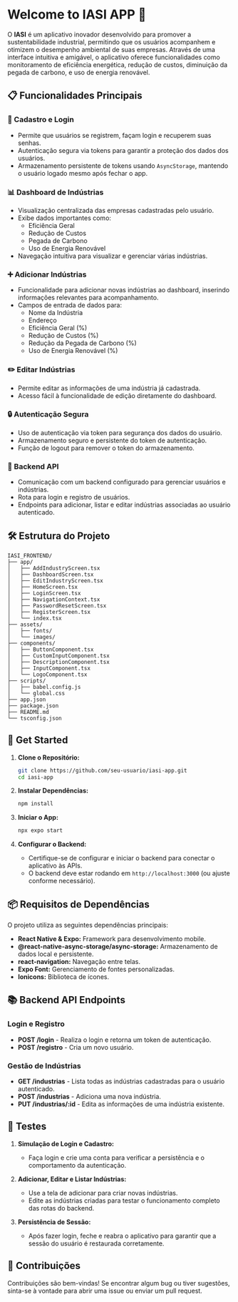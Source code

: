 
# Welcome to IASI APP 👋

O **IASI** é um aplicativo inovador desenvolvido para promover a sustentabilidade industrial, permitindo que os usuários acompanhem e otimizem o desempenho ambiental de suas empresas. Através de uma interface intuitiva e amigável, o aplicativo oferece funcionalidades como monitoramento de eficiência energética, redução de custos, diminuição da pegada de carbono, e uso de energia renovável.

## 📋 Funcionalidades Principais

### 📝 Cadastro e Login
- Permite que usuários se registrem, façam login e recuperem suas senhas.
- Autenticação segura via tokens para garantir a proteção dos dados dos usuários.
- Armazenamento persistente de tokens usando `AsyncStorage`, mantendo o usuário logado mesmo após fechar o app.

### 📊 Dashboard de Indústrias
- Visualização centralizada das empresas cadastradas pelo usuário.
- Exibe dados importantes como:
  - Eficiência Geral
  - Redução de Custos
  - Pegada de Carbono
  - Uso de Energia Renovável
- Navegação intuitiva para visualizar e gerenciar várias indústrias.

### ➕ Adicionar Indústrias
- Funcionalidade para adicionar novas indústrias ao dashboard, inserindo informações relevantes para acompanhamento.
- Campos de entrada de dados para:
  - Nome da Indústria
  - Endereço
  - Eficiência Geral (%)
  - Redução de Custos (%)
  - Redução da Pegada de Carbono (%)
  - Uso de Energia Renovável (%)

### ✏️ Editar Indústrias
- Permite editar as informações de uma indústria já cadastrada.
- Acesso fácil à funcionalidade de edição diretamente do dashboard.

### 🔒 Autenticação Segura
- Uso de autenticação via token para segurança dos dados do usuário.
- Armazenamento seguro e persistente do token de autenticação.
- Função de logout para remover o token do armazenamento.

### 📡 Backend API
- Comunicação com um backend configurado para gerenciar usuários e indústrias.
- Rota para login e registro de usuários.
- Endpoints para adicionar, listar e editar indústrias associadas ao usuário autenticado.

## 🛠️ Estrutura do Projeto

```plaintext
IASI_FRONTEND/
├── app/
│   ├── AddIndustryScreen.tsx
│   ├── DashboardScreen.tsx
│   ├── EditIndustryScreen.tsx
│   ├── HomeScreen.tsx
│   ├── LoginScreen.tsx
│   ├── NavigationContext.tsx
│   ├── PasswordResetScreen.tsx
│   ├── RegisterScreen.tsx
│   └── index.tsx
├── assets/
│   ├── fonts/
│   └── images/
├── components/
│   ├── ButtonComponent.tsx
│   ├── CustomInputComponent.tsx
│   ├── DescriptionComponent.tsx
│   ├── InputComponent.tsx
│   └── LogoComponent.tsx
├── scripts/
│   ├── babel.config.js
│   └── global.css
├── app.json
├── package.json
├── README.md
└── tsconfig.json
```

## 🚀 Get Started

1. **Clone o Repositório:**

   ```bash
   git clone https://github.com/seu-usuario/iasi-app.git
   cd iasi-app
   ```

2. **Instalar Dependências:**

   ```bash
   npm install
   ```

3. **Iniciar o App:**

   ```bash
   npx expo start
   ```

4. **Configurar o Backend:**
   - Certifique-se de configurar e iniciar o backend para conectar o aplicativo às APIs.
   - O backend deve estar rodando em `http://localhost:3000` (ou ajuste conforme necessário).

## 📦 Requisitos de Dependências

O projeto utiliza as seguintes dependências principais:

- **React Native & Expo:** Framework para desenvolvimento mobile.
- **@react-native-async-storage/async-storage:** Armazenamento de dados local e persistente.
- **react-navigation:** Navegação entre telas.
- **Expo Font:** Gerenciamento de fontes personalizadas.
- **Ionicons:** Biblioteca de ícones.

## 📚 Backend API Endpoints

### Login e Registro
- **POST /login** - Realiza o login e retorna um token de autenticação.
- **POST /registro** - Cria um novo usuário.

### Gestão de Indústrias
- **GET /industrias** - Lista todas as indústrias cadastradas para o usuário autenticado.
- **POST /industrias** - Adiciona uma nova indústria.
- **PUT /industrias/:id** - Edita as informações de uma indústria existente.

## 🧪 Testes

1. **Simulação de Login e Cadastro:**
   - Faça login e crie uma conta para verificar a persistência e o comportamento da autenticação.
   
2. **Adicionar, Editar e Listar Indústrias:**
   - Use a tela de adicionar para criar novas indústrias.
   - Edite as indústrias criadas para testar o funcionamento completo das rotas do backend.

3. **Persistência de Sessão:**
   - Após fazer login, feche e reabra o aplicativo para garantir que a sessão do usuário é restaurada corretamente.

## 🤝 Contribuições

Contribuições são bem-vindas! Se encontrar algum bug ou tiver sugestões, sinta-se à vontade para abrir uma issue ou enviar um pull request.
